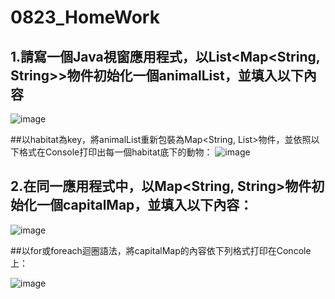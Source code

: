 # 0823_HomeWork

## 1.請寫一個Java視窗應用程式，以List<Map<String, String>>物件初始化一個animalList，並填入以下內容

![image](https://user-images.githubusercontent.com/80452917/187328179-8176d16f-6958-4995-9e74-7251a07d6bdc.png)

##以habitat為key，將animalList重新包裝為Map<String, List<String>>物件，並依照以下格式在Console打印出每一個habitat底下的動物：
![image](https://user-images.githubusercontent.com/80452917/187328251-62a085f2-fbe1-4c57-8886-fb4fcea5db18.png)

## 2.在同一應用程式中，以Map<String, String>物件初始化一個capitalMap，並填入以下內容：
![image](https://user-images.githubusercontent.com/80452917/187328290-5b124f14-7774-486a-9657-d53836f8b0a9.png)

##以for或foreach迴圈語法，將capitalMap的內容依下列格式打印在Concole上：


![image](https://user-images.githubusercontent.com/80452917/187328320-2d9d42c7-d6e0-4097-833f-40002158880d.png)


